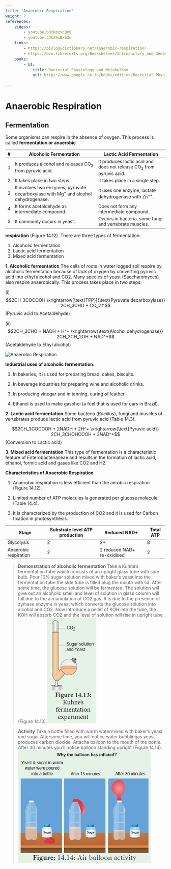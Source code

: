 ```yaml
---
title: 'Anaerobic Respiration'
weight: 7
references:
    videos:
        - youtube:bdzkbzscQm8
        - youtube:cDC29iBxb3w
    links:
        - https://biologydictionary.net/anaerobic-respiration/
        - https://bio.libretexts.org/Bookshelves/Introductory_and_General_Biology/Introductory_Biology_(CK-12)/02%3A_Cell_Biology/2.31%3A_Anaerobic_and_Aerobic_Respiration
    books:
        - b1:
            title: Bacterial Physiology and Metabolism
            url: https://www.google.co.in/books/edition/Bacterial_Physiology_and_Metabolism/bUfQTpN3vkYC?hl=en&gbpv=0

---
```


# Anaerobic Respiration 

## Fermentation
Some organisms can respire in the absence of oxygen. This process is called **fermentation or anaerobic**



| **#** | **Alcoholic Fermentation** | **Lactic Acid Fermentation** |
|-------|---------------------------|------------------------------|
| 1     | It produces alcohol and releases CO<sub>2</sub> from pyruvic acid. | It produces lactic acid and does not release CO<sub>2</sub> from pyruvic acid. |
| 2     | It takes place in two steps. | It takes place in a single step. |
| 3     | It involves two enzymes, pyruvate decarboxylase with Mg<sup>+</sup> and alcohol dehydrogenase. | It uses one enzyme, lactate dehydrogenase with Zn<sup>++</sup>. |
| 4     | It forms acetaldehyde as intermediate compound. | Does not form any intermediate compound. |
| 5     | It commonly occurs in yeast.| Occurs in bacteria, some fungi and vertebrate muscles. |


**respiration** (Figure 14.12). There are three types of fermentation: 
1. Alcoholic fermentation 
2. Lactic acid fermentation 
3. Mixed acid fermentation


**1. Alcoholic fermentation** The cells of roots in water logged soil respire by alcoholic fermentation because of lack of oxygen by converting pyruvic acid into ethyl alcohol and CO2. Many species of yeast (Saccharomyces) also respire anaerobically. This process takes place in two steps:


(i) $$2CH_3COCOOH \xrightarrow[\text{TPP}]{\text{Pyruvate decarboxylase}} 2CH_3CHO + CO_2↑$$ (Pyruvic acid to Acetaldehyde)

(ii) $$2CH_3CHO + NADH + H^+ \xrightarrow{\text{Alcohol dehydrogenase}} 2CH_3CH_2OH + NAD^+$$ (Acetaldehyde to Ethyl alcohol)


![Anaerobic Respiration](four.png "")

**Industrial uses of alcoholic fermentation:** 
1. In bakeries, it is used for preparing bread, cakes, biscuits. 

2. In beverage industries for preparing wine and alcoholic drinks. 

3. In producing vinegar and in tanning, curing of leather. 

4. Ethanol is used to make gasohol (a fuel that is used for cars in Brazil). 

**2. Lactic acid fermentation** Some bacteria (_Bacillus_), fungi and muscles of vertebrates produce lactic acid from pyruvic acid (Table 14.3).


$$2CH_3COCOOH + 2NADH + 2H^+ \xrightarrow{\text{Pyruvic acid}} 2CH_3CHOHCOOH + 2NAD^+$$ (Conversion to Lactic acid)


**3. Mixed acid fermentation** This type of fermentation is a characteristic feature of Enterobacteriaceae and results in the formation of lactic acid, ethanol, formic acid and gases like CO2 and H2.

**Characteristics of Anaerobic Respiration** 
1. Anaerobic respiration is less efficient than the aerobic respiration (Figure 14.12). 

2. Limited number of ATP molecules is generated per glucose molecule (Table 14.4). 

3. It is characterized by the production of CO2 and it is used for Carbon fixation in photosynthesis.


| **Stage** | **Substrate level ATP production** | **Reduced NAD+** | **Total ATP** |
|-----------|------------------------------------|------------------|---------------|
| Glycolysis | 2 | 2* | 8 |
| Anaerobic respiration | 2 | 2 reduced NAD+ re-oxidised | 2 |




>**Demonstration of alcoholic fermentation**
Take a Kuhne’s fermentation tube which consists of an upright glass tube with side bulb. Pour 10% sugar solution mixed with baker’s yeast into the fermentation tube the side tube is filled plug the mouth with lid. After some time, the glucose solution will be fermented. The solution will give out an alcoholic smell and level of solution in glass column will fall due to the accumulation of CO2 gas. It is due to the presence of zymase enzyme in yeast which converts the glucose solution into alcohol and CO2. Now introduce a pellet of KOH into the tube, the KOH will absorb CO2 and the level of solution will rise in upright tube (Figure 14.13).![alt text](Kuhnes.png)

>**Activity**
Take a bottle filled with warm watermixed with baker’s yeast and sugar.Aftersome time, you will notice water bubblingas yeast produces carbon dioxide. Attacha balloon to the mouth of the bottle. After 30 minutes you’ll notice balloon standing upright (Figure 14.14).![alt text](air-balloon-activity.png)